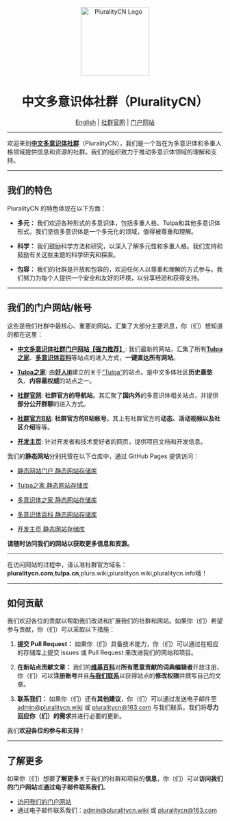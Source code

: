 <div align=center>
  <img width=160 src="https://avatars.githubusercontent.com/u/140780823?s=200&v=4"  alt="PluralityCN Logo"/>
  <h1 align="center" href="https://www.pluralitcycn.com">中文多意识体社群（PluralityCN）</h1> 
</div>

<!--<center>!-->
  <p align="center"><a href="../README_en.md">English</a> | <a href="https://www.pluralitycn.com">社群官网</a> | <a href="https://portal.pluralitycn.com">门户网站</a></p>
<!--</center>!-->

---

欢迎来到[**中文多意识体社群**](https://www.pluralitycn.com)（PluralityCN），我们是一个旨在为多意识体和多重人格领域提供信息和资源的社群。我们的组织致力于推动多意识体领域的理解和支持。

---

## 我们的特色

PluralityCN 的特色体现在以下方面：

- **多元：** 我们欢迎各种形式的多意识体，包括多重人格、Tulpa和其他多意识体形式。我们坚信多意识体是一个多元化的领域，值得被尊重和理解。

- **科学：** 我们鼓励科学方法和研究，以深入了解多元性和多重人格。我们支持和鼓励有关这些主题的科学研究和探索。

- **包容：** 我们的社群是开放和包容的，欢迎任何人以尊重和理解的方式参与。我们努力为每个人提供一个安全和友好的环境，以分享经验和获得支持。

---

## 我们的门户网站/帐号

这些是我们社群中最核心、重要的网站，汇集了大部分主要讯息，你（们）想知道的都在这里：

- [**中文多意识体社群门户网站【强力推荐】**](https://portal.pluralitycn.com): 我们最新的网站，汇集了所有[**Tulpa之家**](https://www.tulpa.cn)、[**多意识体百科**](https://wiki.pluralitycn.com)等站点的进入方式，**一键直达所有网站**。

- [**Tulpa之家**](https://tulpa.cn): 由[**好人III**](https://www.tulpa.cn)建立的关于[“Tulpa”](https://all-in-one.plura.wiki/archives/Tulpa%E4%BB%AC%EF%BC%9A%E5%88%9B%E9%80%A0%EF%BC%8C%E6%84%8F%E8%AF%86%EF%BC%8C%E4%B8%8E%E6%88%90%E5%A3%B0)的站点。是中文多体社区**历史最悠久**、**内容最权威**的站点之一。

- [**社群官网**](https://www.pluralitycn.com): **社群官方的导航站**。其汇聚了**国内外**的多意识体相关站点，并提供**部分公开群聊**的进入方式。

- [**社群官方B站**](https://bili.pluralitycn.wiki): **社群官方的B站帐号**。其上有社群官方的**动态、活动视频以及社区介绍**等等。

- [**开发主页**](https://dev.pluralitycn.wiki): 针对开发者和技术爱好者的网页，提供项目文档和开发信息。

我们的**静态网站**分别托管在以下仓库中，通过 GitHub Pages 提供访问：

- [静态网站门户 静态网站存储库](https://github.com/pluralitycn/pluralitycn.github.io)

- [Tulpa之家 静态网站存储库](https://github.com/pluralitycn/TulpaHome)

- [多意识体之家 静态网站存储库](https://github.com/pluralitycn/PluralityHome)

- [多意识体百科 静态网站存储库](https://github.com/pluralitycn/PluralityWiki)

- [开发主页 静态网站存储库](https://github.com/pluralitycn/Developer-Website)

**请随时访问我们的网站以获取更多信息和资源。**

---

在访问网站的过程中，请认准社群官方域名：**pluralitycn.com**,**tulpa.cn**,plura.wiki,pluralitycn.wiki,pluralitycn.info哦！

---

## 如何贡献

我们欢迎各位的贡献以帮助我们改进和扩展我们的社群和网站。如果你（们）希望参与贡献，你（们）可以采取以下措施：

1. **提交 Pull Request：** 如果你（们）具备技术能力，你（们）可以通过在相应的存储库上提交 issues 或 Pull Request 来改进我们的网站和项目。

2. **在新站点贡献文章：** 我们的[**维基百科**](https://wiki.pluralitycn.com)对**所有愿意贡献的词典编辑者**开放注册，你（们）可以**注册账号**并且[**与我们联系**](mailto:pluralitycn@163.com)以获得站点的**修改权限**并撰写自己的文章。

3. **联系我们：** 如果你（们）还有**其他建议**，你（们）可以通过发送电子邮件至 [admin@pluralitycn.wiki](mailto:admin@pluralitycn.wiki) 或 [pluralitycn@163.com](mailto:pluralitycn@163.com) 与我们联系。我们将**尽力回应你（们）的需求**并进行必要的更新。

我们**欢迎各位的参与和支持**！

---

## 了解更多

如果你（们）想要**了解更多**关于我们的社群和项目的**信息**，你（们）可以**访问我们的门户网站**或**通过电子邮件联系我们**。

- [访问我们的门户网站](https://portal.pluralitycn.com)
- 通过电子邮件联系我们：[admin@pluralitycn.wiki](mailto:admin@pluralitycn.wiki) 或 [pluralitycn@163.com](mailto:pluralitycn@163.com)
